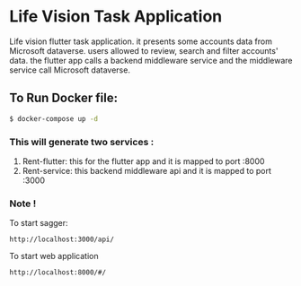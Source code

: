 # Life Vision Task Application
Life vision flutter task application. it presents some accounts data from Microsoft dataverse. users allowed to review, search and filter accounts' data. the flutter app calls a backend middleware service and the middleware service call Microsoft dataverse.

## To Run Docker file:
```bash
$ docker-compose up -d
```
### This will generate two services :
   1. Rent-flutter:
      this for the flutter app and it is mapped to port :8000 
   2. Rent-service:
      this backend middleware api and it is mapped to port :3000
### Note !
To start sagger:
```
http://localhost:3000/api/
```
To start web application 
```
http://localhost:8000/#/
```
